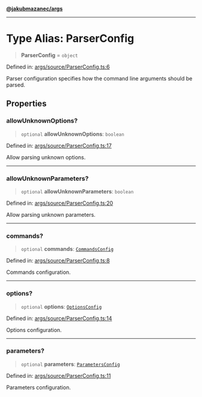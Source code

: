 [**@jakubmazanec/args**](../README.md)

---

# Type Alias: ParserConfig

> **ParserConfig** = `object`

Defined in:
[args/source/ParserConfig.ts:6](https://github.com/jakubmazanec/tools/blob/acfa246dbb1035f65efb7fa114167a3cbefca108/packages/args/source/ParserConfig.ts#L6)

Parser configuration specifies how the command line arguments should be parsed.

## Properties

### allowUnknownOptions?

> `optional` **allowUnknownOptions**: `boolean`

Defined in:
[args/source/ParserConfig.ts:17](https://github.com/jakubmazanec/tools/blob/acfa246dbb1035f65efb7fa114167a3cbefca108/packages/args/source/ParserConfig.ts#L17)

Allow parsing unknown options.

---

### allowUnknownParameters?

> `optional` **allowUnknownParameters**: `boolean`

Defined in:
[args/source/ParserConfig.ts:20](https://github.com/jakubmazanec/tools/blob/acfa246dbb1035f65efb7fa114167a3cbefca108/packages/args/source/ParserConfig.ts#L20)

Allow parsing unknown parameters.

---

### commands?

> `optional` **commands**: [`CommandsConfig`](CommandsConfig.md)

Defined in:
[args/source/ParserConfig.ts:8](https://github.com/jakubmazanec/tools/blob/acfa246dbb1035f65efb7fa114167a3cbefca108/packages/args/source/ParserConfig.ts#L8)

Commands configuration.

---

### options?

> `optional` **options**: [`OptionsConfig`](OptionsConfig.md)

Defined in:
[args/source/ParserConfig.ts:14](https://github.com/jakubmazanec/tools/blob/acfa246dbb1035f65efb7fa114167a3cbefca108/packages/args/source/ParserConfig.ts#L14)

Options configuration.

---

### parameters?

> `optional` **parameters**: [`ParametersConfig`](ParametersConfig.md)

Defined in:
[args/source/ParserConfig.ts:11](https://github.com/jakubmazanec/tools/blob/acfa246dbb1035f65efb7fa114167a3cbefca108/packages/args/source/ParserConfig.ts#L11)

Parameters configuration.
